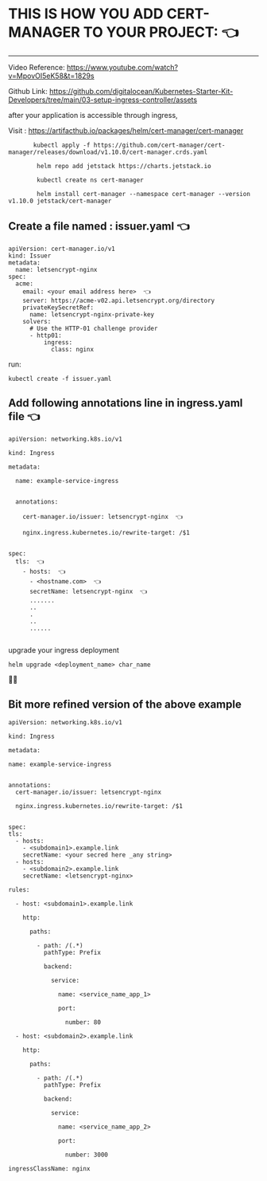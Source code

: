 # THIS IS HOW YOU ADD CERT-MANAGER TO YOUR PROJECT: 👈 
---------------------------------------------------

Video Reference:
        https://www.youtube.com/watch?v=MpovOI5eK58&t=1829s
        
Github Link: 
        https://github.com/digitalocean/Kubernetes-Starter-Kit-Developers/tree/main/03-setup-ingress-controller/assets
        

 after your application is accessible through ingress,
 
 Visit : https://artifacthub.io/packages/helm/cert-manager/cert-manager
 ```
        kubectl apply -f https://github.com/cert-manager/cert-manager/releases/download/v1.10.0/cert-manager.crds.yaml
        
         helm repo add jetstack https://charts.jetstack.io
         
         kubectl create ns cert-manager
         
         helm install cert-manager --namespace cert-manager --version v1.10.0 jetstack/cert-manager     
 ```   
         
         
## Create a file named : issuer.yaml  👈 
```
apiVersion: cert-manager.io/v1
kind: Issuer
metadata:
  name: letsencrypt-nginx
spec:
  acme:
    email: <your email address here>  👈 
    server: https://acme-v02.api.letsencrypt.org/directory
    privateKeySecretRef:
      name: letsencrypt-nginx-private-key
    solvers:
      # Use the HTTP-01 challenge provider
      - http01:
          ingress:
            class: nginx
```           
run:
```
kubectl create -f issuer.yaml
```
            
## Add following annotations line in ingress.yaml file  👈 

```
apiVersion: networking.k8s.io/v1
   
kind: Ingress
   
metadata:
   
  name: example-service-ingress
  
   
  annotations:
  
    cert-manager.io/issuer: letsencrypt-nginx  👈 
   
    nginx.ingress.kubernetes.io/rewrite-target: /$1

   
spec:
  tls:  👈 
    - hosts:  👈 
      - <hostname.com>  👈 
      secretName: letsencrypt-nginx  👈 
      .......
      ..
      .
      ..
      ......
      
``` 

upgrade your ingress deployment
```
helm upgrade <deployment_name> char_name
```


🤴🏾

Bit more refined version of the above example
--------------------------------------------
```
apiVersion: networking.k8s.io/v1
 
kind: Ingress
 
metadata:
 
name: example-service-ingress

 
annotations:
  cert-manager.io/issuer: letsencrypt-nginx
 
  nginx.ingress.kubernetes.io/rewrite-target: /$1

 
spec:
tls:
  - hosts:
    - <subdomain1>.example.link
    secretName: <your secred here _any string>
  - hosts:
    - <subdomain2>.example.link
    secretName: <letsencrypt-nginx>
 
rules:
 
  - host: <subdomain1>.example.link
 
    http:
 
      paths:
 
        - path: /(.*)
          pathType: Prefix
 
          backend:
 
            service:
 
              name: <service_name_app_1>
 
              port:
 
                number: 80
                
  - host: <subdomain2>.example.link
 
    http:
 
      paths:
 
        - path: /(.*)
          pathType: Prefix
 
          backend:
 
            service:
 
              name: <service_name_app_2>
 
              port:
 
                number: 3000
                     
ingressClassName: nginx

```

      
      
      
